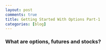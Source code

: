 ```yaml
---
layout: post
comments: true
title: Getting Started With Options Part-1
categories: [blog]
---
```


### What are options, futures and stocks?
